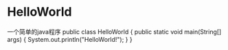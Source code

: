 # HelloWorld
一个简单的java程序
public class HelloWorld {
  public static void main(String[] args) {
    System.out.println("HelloWorld!");
  }
}
